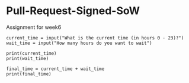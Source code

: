 # Pull-Request-Signed-SoW
Assignment for week6

    current_time = input("What is the current time (in hours 0 - 23)?")
    wait_time = input("How many hours do you want to wait")

    print(current_time)
    print(wait_time)

    final_time = current_time + wait_time
    print(final_time)
